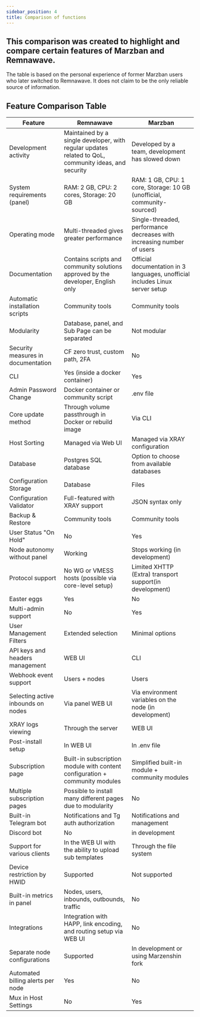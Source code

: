 ```yaml
---
sidebar_position: 4
title: Comparison of functions
---
```


## This comparison was created to highlight and compare certain features of Marzban and Remnawave.  
The table is based on the personal experience of former Marzban users who later switched to Remnawave. It does not claim to be the only reliable source of information.

## Feature Comparison Table

| Feature                            | Remnawave                                                  | Marzban                                                     |
|------------------------------------|------------------------------------------------------------|-------------------------------------------------------------|
| Development activity               | Maintained by a single developer, with regular updates related to QoL, community ideas, and security | Developed by a team, development has slowed down|
| System requirements (panel)        | RAM: 2 GB, CPU: 2 cores, Storage: 20 GB                    | RAM: 1 GB, CPU: 1 core, Storage: 10 GB (unofficial, community-sourced)|
| Operating mode                     | Multi-threaded gives greater performance                   | Single-threaded, performance decreases with increasing number of users |
| Documentation                      | Contains scripts and community solutions approved by the developer, English only| Official documentation in 3 languages, unofficial includes Linux server setup|
| Automatic installation scripts     | Community tools                                            | Community tools                                             |
| Modularity                         | Database, panel, and Sub Page can be separated             | Not modular                                                 |
| Security measures in documentation | CF zero trust, custom path, 2FA                            | No                                                          |
| CLI                                | Yes (inside a docker container)                            | Yes                                                         |
| Admin Password Change              | Docker container or community script                       | .env file                                                   |
| Core update method                 | Through volume passthrough in Docker or rebuild image      | Via CLI                                                     |
| Host Sorting                       | Managed via Web UI                                         | Managed via XRAY configuration                              |
| Database                           | Postgres SQL database                                      | Option to choose from available databases                   |
| Configuration Storage              | Database                                                   | Files                                                       |
| Configuration Validator            | Full-featured with XRAY support                            | JSON syntax only                                            |
| Backup & Restore                   | Community tools                                            | Community tools                                             |
| User Status "On Hold"              | No                                                         | Yes                                                         |
| Node autonomy without panel        | Working                                                    | Stops working (in development)                              |
| Protocol support                   | No WG or VMESS hosts (possible via core-level setup)       | Limited XHTTP (Extra) transport support(in development)     |
| Easter eggs                        | Yes                                                        | No                                                          |
| Multi-admin support                | No                                                         | Yes                                                         |
| User Management Filters            | Extended selection                                         | Minimal options                                             |
| API keys and headers management    | WEB UI                                                     | CLI                                                         |
| Webhook event support              | Users + nodes                                              | Users                                                       |
| Selecting active inbounds on nodes | Via panel WEB UI                                           | Via environment variables on the node (in development)      |
| XRAY logs viewing                  | Through the server                                         | WEB UI                                                      |
| Post-install setup                 | In WEB UI                                                  | In .env file                                                |
| Subscription page                  | Built-in subscription module with content configuration + community modules | Simplified built-in module + community modules|
| Multiple subscription pages        | Possible to install many different pages due to modularity | No                                                          |
| Built-in Telegram bot              | Notifications and Tg auth authorization                    | Notifications and management                                |
| Discord bot                        | No                                                         | in development                                              |
| Support for various clients        | In the WEB UI with the ability to upload sub templates     | Through the file system                                     |
| Device restriction by HWID         | Supported                                                  | Not supported                                               |
| Built-in metrics in panel          | Nodes, users, inbounds, outbounds, traffic                 | No                                                          |
| Integrations                       | Integration with HAPP, link encoding, and routing setup via WEB UI | No                                                  |
| Separate node configurations       | Supported                                                  | In development or using Marzenshin fork                     |
| Аutomated billing alerts per node  | Yes                                                        | No                                                          |
| Mux in Host Settings               | No                                                         | Yes                                                         |
